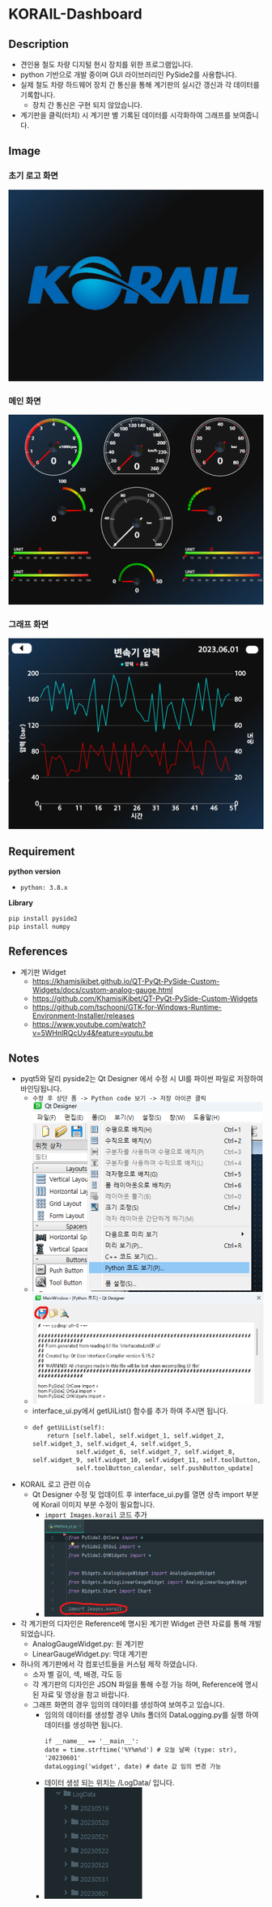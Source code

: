 # KORAIL-Dashboard
## Description
* 견인용 철도 차량 디지털 현시 장치를 위한 프로그램입니다.
* python 기반으로 개발 중이며 GUI 라이브러리인 PySide2를 사용합니다. 
* 실제 철도 차량 하드웨어 장치 간 통신을 통해 계기판의 실시간 갱신과 각 데이터를 기록합니다.
  * 장치 간 통신은 구현 되지 않았습니다.
* 계기판을 클릭(터치) 시 계기판 별 기록된 데이터를 시각화하여 그래프를 보여줍니다.


## Image
### 초기 로고 화면
![img_1.png](img_1.png)
### 메인 화면
![img.png](img.png)
### 그래프 화면
![img_2.png](img_2.png)
## Requirement
**python version**
* `python: 3.8.x  `

**Library**
```commandline
pip install pyside2
pip install numpy
```
## References
* 계기판 Widget
  * https://khamisikibet.github.io/QT-PyQt-PySide-Custom-Widgets/docs/custom-analog-gauge.html
  * https://github.com/KhamisiKibet/QT-PyQt-PySide-Custom-Widgets
  * https://github.com/tschoonj/GTK-for-Windows-Runtime-Environment-Installer/releases
  * https://www.youtube.com/watch?v=5WHnlRQcUy4&feature=youtu.be
## Notes
* pyqt5와 달리 pyside2는 Qt Designer 에서 수정 시 UI를 파이썬 파일로 저장하여 바인딩됩니다.
  * `수정 후 상단 폼 -> Python code 보기 -> 저장 아이콘 클릭`
  * ![img_3.png](img_3.png)
  * ![img_4.png](img_4.png)
  * interface_ui.py에서 getUiList() 함수를 추가 하여 주시면 됩니다.
  * ```
    def getUiList(self):
        return [self.label, self.widget_1, self.widget_2, self.widget_3, self.widget_4, self.widget_5,
                self.widget_6, self.widget_7, self.widget_8, self.widget_9, self.widget_10, self.widget_11, self.toolButton,
                self.toolButton_calendar, self.pushButton_update]
* KORAIL 로고 관련 이슈
  * Qt Designer 수정 및 업데이트 후 interface_ui.py를 열면 상측 import 부분에 Korail 이미지 부분 수정이 필요합니다.
    * `import Images.korail` 코드 추가
    * ![img_5.png](img_5.png)
* 각 계기판의 디자인은 Reference에 명시된 계기판 Widget 관련 자료를 통해 개발되었습니다.
  * AnalogGaugeWidget.py: 원 계기판
  * LinearGaugeWidget.py: 막대 계기판
* 하나의 계기판에서 각 컴포넌트들을 커스텀 제작 하였습니다.
  * 소자 별 길이, 색, 배경, 각도 등 
  * 각 계기판의 디자인은 JSON 파일을 통해 수정 가능 하며, Reference에 명시된 자료 및 영상을 참고 바랍니다.
  * 그래프 화면의 경우 임의의 데이터를 생성하여 보여주고 있습니다.
    * 임의의 데이터를 생성할 경우 Utils 폴더의 DataLogging.py를 실행 하여 데이터를 생성하면 됩니다.
      ```
      if __name__ == '__main__':
      date = time.strftime('%Y%m%d') # 오늘 날짜 (type: str), '20230601'
      dataLogging('widget', date) # date 값 임의 변경 가능
      ```
    * 데이터 생성 되는 위치는 /LogData/ 입니다.
    * ![img_6.png](img_6.png)